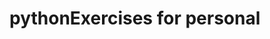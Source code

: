 # pythonExercises for personal

    




   
       
  
    

    













































